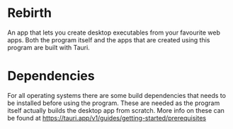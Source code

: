 # Rebirth
An app that lets you create desktop executables from your favourite web apps. Both the program itself and the apps that are created using this program are built with Tauri. 

# Dependencies
For all operating systems there are some build dependencies that needs to be installed before using the program. These are needed as the program itself actually builds the desktop app from scratch. More info on these can be found at https://tauri.app/v1/guides/getting-started/prerequisites
